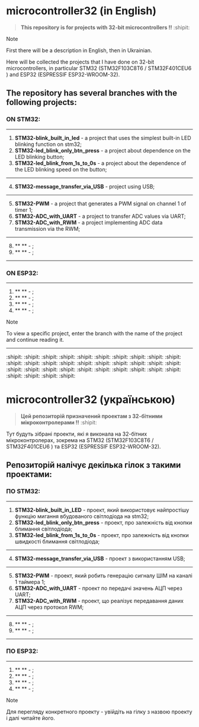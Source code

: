 # **microcontroller32 (in English)** 
> **This repository is for projects with 32-bit microcontrollers !!** :shipit:

> [!NOTE]
> First there will be a description in English, then in Ukrainian. 

Here will be collected the projects that I have done on 32-bit microcontrollers, in particular STM32 (STM32F103C8T6 / STM32F401CEU6 ) and ESP32 (ESPRESSIF ESP32-WROOM-32).

**The repository has several branches with the following projects:**
---
### ON STM32:
---
1. **STM32-blink_built_in_led** - a project that uses the simplest built-in LED blinking function on stm32;
2. **STM32-led_blink_only_btn_press** - a project about dependence on the LED blinking button;
3. **STM32-led_blink_from_1s_to_0s** -  a project about the dependence of the LED blinking speed on the button;
---
4. **STM32-message_transfer_via_USB** - project using USB;
---
5. **STM32-PWM** - a project that generates a PWM signal on channel 1 of timer 1;
6. **STM32-ADC_with_UART** - a project to transfer ADC values ​​via UART;
7. **STM32-ADC_with_RWM** - a project implementing ADC data transmission via the RWM;
---
8. ** ** - ;
9. ** ** - ;
---
### ON ESP32:
---
1. ** ** - ;
2. ** ** - ;
3. ** ** - ;
4. ** ** - ;

> [!NOTE]
> To view a specific project, enter the branch with the name of the project and continue reading it.

---
:shipit: :shipit: :shipit: :shipit: :shipit: :shipit: :shipit: :shipit: :shipit: :shipit: :shipit: :shipit: :shipit: :shipit: :shipit: :shipit: :shipit: :shipit: :shipit: :shipit: :shipit: :shipit: :shipit: :shipit: :shipit: :shipit: :shipit: :shipit: :shipit: :shipit: :shipit: :shipit: :shipit: :shipit: 


# microcontroller32 (українською)
> **Цей репозиторій призначений проектам з 32-бітними мікроконтролерами !!** :shipit:

Тут будуть зібрані проекти, які я виконала на 32-бітних мікроконтролерах, зокрема на STM32 (STM32F103C8T6 / STM32F401CEU6 ) та ESP32 (ESPRESSIF ESP32-WROOM-32). 

**Репозиторій налічує декілька гілок з такими проектами:**
---
### ПО STM32:
---
1. **STM32-blink_built_in_LED** - проект, який використовує найпростішу функцію мигання вбудованого світлодіода на stm32;
2. **STM32-led_blink_only_btn_press** - проект, про залежність від кнопки блимання світлодіода;
3. **STM32-led_blink_from_1s_to_0s** - проект, про залежність від кнопки швидкості блимання світлодіода;
---
4. **STM32-message_transfer_via_USB** - проект з використанням USB;
---
5. **STM32-PWM** - проект, який робить генерацію сигналу ШІМ на каналі 1 таймера 1; 
6. **STM32-ADC_with_UART** - проект по передачі значень АЦП через UART;
7. **STM32-ADC_with_RWM** - проект, що реалізує передавання даних АЦП через протокол RWM;
---
8. ** ** - ;
9. ** ** - ;
---
### ПО ESP32:
---
1. ** ** - ;
2. ** ** - ;
3. ** ** - ;
4. ** ** - ;

> [!NOTE]
> Для перегляду конкретного проекту - увійдіть на гілку з назвою проекту і далі читайте його.

